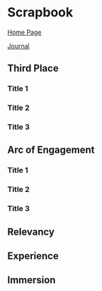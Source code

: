 # Scrapbook

[Home Page](/README.md)

[Journal](/journal.md)

## Third Place

### Title 1

### Title 2

### Title 3

## Arc of Engagement

### Title 1

### Title 2

### Title 3

## Relevancy

## Experience

## Immersion
